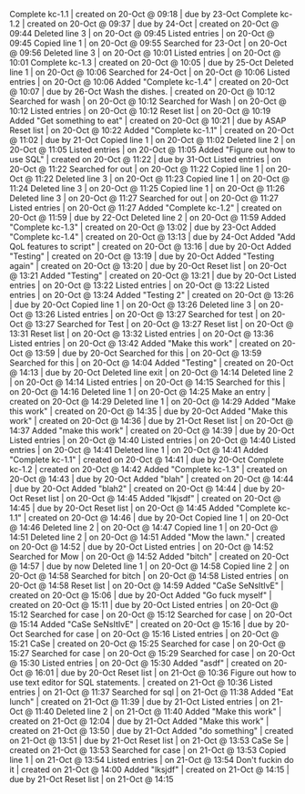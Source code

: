 Complete kc-1.1 | created on 20-Oct @ 09:18 | due by 23-Oct
Complete kc-1.2 | created on 20-Oct @ 09:37 | due by 24-Oct
 | created on 20-Oct @ 09:44
Deleted line 3 | on 20-Oct @ 09:45
Listed entries | on 20-Oct @ 09:45
Copied line 1 | on 20-Oct @ 09:55
Searched for 23-Oct | on 20-Oct @ 09:56
Deleted line 3 | on 20-Oct @ 10:01
Listed entries | on 20-Oct @ 10:01
Complete kc-1.3 | created on 20-Oct @ 10:05 | due by 25-Oct
Deleted line 1 | on 20-Oct @ 10:06
Searched for 24-Oct | on 20-Oct @ 10:06
Listed entries | on 20-Oct @ 10:06
Added "Complete kc-1.4" | created on 20-Oct @ 10:07 | due by 26-Oct
Wash the dishes. | created on 20-Oct @ 10:12
Searched for wash | on 20-Oct @ 10:12
Searched for Wash | on 20-Oct @ 10:12
Listed entries | on 20-Oct @ 10:12
Reset list | on 20-Oct @ 10:19
Added "Get something to eat" | created on 20-Oct @ 10:21 | due by ASAP
Reset list | on 20-Oct @ 10:22
Added "Complete kc-1.1" | created on 20-Oct @ 11:02 | due by 21-Oct
Copied line 1 | on 20-Oct @ 11:02
Deleted line 2 | on 20-Oct @ 11:05
Listed entries | on 20-Oct @ 11:05
Added "Figure out how to use SQL" | created on 20-Oct @ 11:22 | due by 31-Oct
Listed entries | on 20-Oct @ 11:22
Searched for out | on 20-Oct @ 11:22
Copied line 1 | on 20-Oct @ 11:22
Deleted line 3 | on 20-Oct @ 11:23
Copied line 1 | on 20-Oct @ 11:24
Deleted line 3 | on 20-Oct @ 11:25
Copied line 1 | on 20-Oct @ 11:26
Deleted line 3 | on 20-Oct @ 11:27
Searched for out | on 20-Oct @ 11:27
Listed entries | on 20-Oct @ 11:27
Added "Complete kc-1.2" | created on 20-Oct @ 11:59 | due by 22-Oct
Deleted line 2 | on 20-Oct @ 11:59
Added "Complete kc-1.3" | created on 20-Oct @ 13:02 | due by 23-Oct
Added "Complete kc-1.4" | created on 20-Oct @ 13:13 | due by 24-Oct
Added "Add QoL features to script" | created on 20-Oct @ 13:16 | due by 20-Oct
Added "Testing" | created on 20-Oct @ 13:19 | due by 20-Oct
Added "Testing again" | created on 20-Oct @ 13:20 | due by 20-Oct
Reset list | on 20-Oct @ 13:21
Added "Testing" | created on 20-Oct @ 13:21 | due by 20-Oct
Listed entries | on 20-Oct @ 13:22
Listed entries | on 20-Oct @ 13:22
Listed entries | on 20-Oct @ 13:24
Added "Testing 2" | created on 20-Oct @ 13:26 | due by 20-Oct
Copied line 1 | on 20-Oct @ 13:26
Deleted line 3 | on 20-Oct @ 13:26
Listed entries | on 20-Oct @ 13:27
Searched for test | on 20-Oct @ 13:27
Searched for Test | on 20-Oct @ 13:27
Reset list | on 20-Oct @ 13:31
Reset list | on 20-Oct @ 13:32
Listed entries | on 20-Oct @ 13:36
Listed entries | on 20-Oct @ 13:42
Added "Make this work" | created on 20-Oct @ 13:59 | due by 20-Oct
Searched for this | on 20-Oct @ 13:59
Searched for this | on 20-Oct @ 14:04
Added "Testing" | created on 20-Oct @ 14:13 | due by 20-Oct
Deleted line exit | on 20-Oct @ 14:14
Deleted line 2 | on 20-Oct @ 14:14
Listed entries | on 20-Oct @ 14:15
Searched for this | on 20-Oct @ 14:16
Deleted line 1 | on 20-Oct @ 14:25
Make an entry | created on 20-Oct @ 14:29
Deleted line 1 | on 20-Oct @ 14:29
Added "Make this work" | created on 20-Oct @ 14:35 | due by 20-Oct
Added "Make this work" | created on 20-Oct @ 14:36 | due by 21-Oct
Reset list | on 20-Oct @ 14:37
Added "make this work" | created on 20-Oct @ 14:39 | due by 20-Oct
Listed entries | on 20-Oct @ 14:40
Listed entries | on 20-Oct @ 14:40
Listed entries | on 20-Oct @ 14:41
Deleted line 1 | on 20-Oct @ 14:41
Added "Complete kc-1.1" | created on 20-Oct @ 14:41 | due by 20-Oct
Complete kc-1.2 | created on 20-Oct @ 14:42
Added "Complete kc-1.3" | created on 20-Oct @ 14:43 | due by 20-Oct
Added "blah" | created on 20-Oct @ 14:44 | due by 20-Oct
Added "blah2" | created on 20-Oct @ 14:44 | due by 20-Oct
Reset list | on 20-Oct @ 14:45
Added "lkjsdf" | created on 20-Oct @ 14:45 | due by 20-Oct
Reset list | on 20-Oct @ 14:45
Added "Complete kc-1.1" | created on 20-Oct @ 14:46 | due by 20-Oct
Copied line 1 | on 20-Oct @ 14:46
Deleted line 2 | on 20-Oct @ 14:47
Copied line 1 | on 20-Oct @ 14:51
Deleted line 2 | on 20-Oct @ 14:51
Added "Mow the lawn." | created on 20-Oct @ 14:52 | due by 20-Oct
Listed entries | on 20-Oct @ 14:52
Searched for Mow | on 20-Oct @ 14:52
Added "bitch" | created on 20-Oct @ 14:57 | due by now
Deleted line 1 | on 20-Oct @ 14:58
Copied line 2 | on 20-Oct @ 14:58
Searched for bitch | on 20-Oct @ 14:58
Listed entries | on 20-Oct @ 14:58
Reset list | on 20-Oct @ 14:59
Added "CaSe SeNsItIvE" | created on 20-Oct @ 15:06 | due by 20-Oct
Added "Go fuck myself" | created on 20-Oct @ 15:11 | due by 20-Oct
Listed entries | on 20-Oct @ 15:12
Searched for case | on 20-Oct @ 15:12
Searched for case | on 20-Oct @ 15:14
Added "CaSe SeNsItIvE" | created on 20-Oct @ 15:16 | due by 20-Oct
Searched for case | on 20-Oct @ 15:16
Listed entries | on 20-Oct @ 15:21
CaSe | created on 20-Oct @ 15:25
Searched for case | on 20-Oct @ 15:27
Searched for case | on 20-Oct @ 15:29
Searched for case | on 20-Oct @ 15:30
Listed entries | on 20-Oct @ 15:30
Added "asdf" | created on 20-Oct @ 16:01 | due by 20-Oct
Reset list | on 21-Oct @ 10:36
Figure out how to use text editor for SQL statements. | created on 21-Oct @ 10:36
Listed entries | on 21-Oct @ 11:37
Searched for sql | on 21-Oct @ 11:38
Added "Eat lunch" | created on 21-Oct @ 11:39 | due by 21-Oct
Listed entries | on 21-Oct @ 11:40
Deleted line 2 | on 21-Oct @ 11:40
Added "Make this work" | created on 21-Oct @ 12:04 | due by 21-Oct
Added "Make this work" | created on 21-Oct @ 13:50 | due by 21-Oct
Added "do something" | created on 21-Oct @ 13:51 | due by 21-Oct
Reset list | on 21-Oct @ 13:53
CaSe Se | created on 21-Oct @ 13:53
Searched for case | on 21-Oct @ 13:53
Copied line 1 | on 21-Oct @ 13:54
Listed entries | on 21-Oct @ 13:54
Don't fuckin do it | created on 21-Oct @ 14:00
Added "lksjdf" | created on 21-Oct @ 14:15 | due by 21-Oct
Reset list | on 21-Oct @ 14:15
